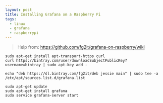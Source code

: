 ```yaml
---
layout: post
title: Installing Grafana on a Raspberry Pi
tags:
  - linux
  - grafana
  - raspberrypi
---
```


> Help from: https://github.com/fg2it/grafana-on-raspberry/wiki

```
sudo apt-get install apt-transport-https curl
curl https://bintray.com/user/downloadSubjectPublicKey?username=bintray | sudo apt-key add -

echo "deb https://dl.bintray.com/fg2it/deb jessie main" | sudo tee -a /etc/apt/sources.list.d/grafana.list

sudo apt-get update
sudo apt-get install grafana
sudo service grafana-server start
```

